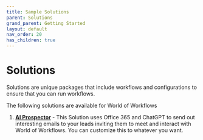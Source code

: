 ```yaml
---
title: Sample Solutions
parent: Solutions
grand_parent: Getting Started
layout: default
nav_order: 20
has_children: true
---
```


# Solutions

Solutions are unique packages that include workflows and configurations to ensure that you can run workflows.

The following solutions are available for World of Workflows

1. **[AI Prospector](AIProspector/README.md)** - This Solution uses Office 365 and ChatGPT to send out interesting emails to your leads inviting them to meet and interact with World of Workflows. You can customize this to whatever you want.
